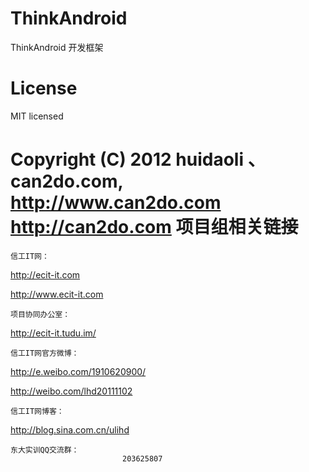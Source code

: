 ﻿ThinkAndroid
==================

ThinkAndroid 开发框架

License
=================
MIT licensed

Copyright (C) 2012 huidaoli 、can2do.com, http://www.can2do.com http://can2do.com
项目组相关链接
==========================================================================================================================
    信工IT网：
http://ecit-it.com
            
http://www.ecit-it.com

    项目协同办公室：
http://ecit-it.tudu.im/

    信工IT网官方微博：
http://e.weibo.com/1910620900/ 
                
http://weibo.com/lhd20111102

    信工IT网博客：
http://blog.sina.com.cn/ulihd


    东大实训QQ交流群：
                             203625807
